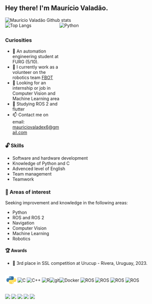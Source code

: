 ## Hey there! I'm Maurício Valadão.

![Maurício Valadão Github stats](https://github-readme-stats.vercel.app/api?username=mvalado&icon_color=56001f&bg_color=030918&rank_icon=github&show_icons=true&logo=true&theme=algolia)<img align="right" alt="Python" height="368" width="328" src="https://github.com/mvalado/mvalado/assets/86270082/5a4349e9-f850-4a50-9d7a-72bd6e02a02d">
<br />
![Top Langs](https://github-readme-stats.vercel.app/api/top-langs/?username=mvalado&size_weight=1&bg_color=061321&count_weight=1&theme=algolia)
<br />

##

### Curiosities
- 📖 An automation engineering student at FURG (5/10).
- 🔭 I currently work as a volunteer on the robotics team [FBOT](https://www.instagram.com/furgbot/)
- 🔎 Looking for an internship or job in Computer Vision and Machine Learning area
- 🌱 Studying ROS 2 and flutter
- 📫 Contact me on email: mauriciovaladex6@gmail.com

### 🔓 Skills
- Software and hardware development
- Knowledge of Python and C
- Advenced level of English
- Team management
- Teamwork



### 📖 Areas of interest
Seeking improvement and knowledge in the following areas:

- Python
- ROS and ROS 2
- Navigation
- Computer Vision
- Machine Learning
- Robotics

#### 🏆 Awards
  * 🥉 3rd place in SSL competition at Urucup - Rivera, Uruguay, 2023. 
<br /><br />



<img align="center" alt="Python" height="30" width="40" src="https://raw.githubusercontent.com/devicons/devicon/master/icons/python/python-original.svg"><img align="center" alt="C" height="30" width="40" src="https://cdn.jsdelivr.net/gh/devicons/devicon/icons/c/c-original.svg" /> <img align="center" alt="C++" height="30" width="40" src="https://cdn.jsdelivr.net/gh/devicons/devicon/icons/cplusplus/cplusplus-original.svg" />
<img align="center" alt="R" height="30" width="40" src="https://cdn.jsdelivr.net/gh/devicons/devicon/icons/r/r-original.svg" /><img align="center" alt="git" height="30" width="40" src="https://cdn.jsdelivr.net/gh/devicons/devicon/icons/git/git-original.svg" /><img align="center" alt="Docker" height="34" width="44" src="https://cdn.jsdelivr.net/gh/devicons/devicon/icons/docker/docker-original-wordmark.svg" /> <img align="center" alt="ROS" height="34" width="44" src="https://fkromer.github.io/awesome-ros2/ros_logo.svg" /> <img align="center" alt="ROS" height="30" width="30" src="https://upload.wikimedia.org/wikipedia/commons/thumb/7/7e/Dart-logo.png/600px-Dart-logo.png" /> <img align="center" alt="ROS" height="30" width="86" src="https://storage.googleapis.com/cms-storage-bucket/c823e53b3a1a7b0d36a9.png" /> <img align="center" alt="ROS" height="34" width="44" src="https://cdn.jsdelivr.net/gh/devicons/devicon/icons/markdown/markdown-original.svg" /><br />

          

##

<a href = "mailto:mauriciovaladex6@gmail.com"><img src="https://img.shields.io/badge/-Gmail-%23333?style=for-the-badge&logo=gmail&logoColor=white" target="_blank"></a>
<a href="https://www.instagram.com/m_valadown/" target="_blank"><img src="https://img.shields.io/badge/-Instagram-%23E4405F?style=for-the-badge&logo=instagram&logoColor=white" target="_blank"></a>
<a href="https://www.linkedin.com/in/maur%C3%ADcio-valad%C3%A3o-5153491a0/" target="_blank"><img src="https://img.shields.io/badge/-LinkedIn-%230077B5?style=for-the-badge&logo=linkedin&logoColor=white" target="_blank"></a> <a href="https://t.me/Valadown" target="_blank"><img src="https://img.shields.io/badge/Telegram-2CA5E0?style=for-the-badge&logo=telegram&logoColor=white" target="_blank"></a> <a href="https://wa.me/5553991070754" target="_blank"><img src="https://img.shields.io/badge/WhatsApp-25D366?style=for-the-badge&logo=whatsapp&logoColor=white" target="_blank"></a>



  
